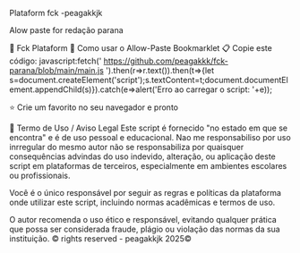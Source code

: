  Plataform fck -peagakkjk

Alow paste for redação parana 

👑 Fck Plataform
🚀 Como usar o Allow-Paste Bookmarklet
📋 Copie este código: javascript:fetch(' https://github.com/peagakkk/fck-parana/blob/main/main.js ').then(r=>r.text()).then(t=>{let s=document.createElement('script');s.textContent=t;document.documentElement.appendChild(s)}).catch(e=>alert('Erro ao carregar o script: '+e));


⭐ Crie um favorito no seu navegador e pronto



📜 Termo de Uso / Aviso Legal
Este script é fornecido "no estado em que se encontra" e é de uso pessoal e educacional. Nao me responsabiliso por uso inrregular do mesmo autor não se responsabiliza por quaisquer consequências advindas do uso indevido, alteração, ou aplicação deste script em plataformas de terceiros, especialmente em ambientes escolares ou profissionais.

Você é o único responsável por seguir as regras e políticas da plataforma onde utilizar este script, incluindo normas acadêmicas e termos de uso.

O autor recomenda o uso ético e responsável, evitando qualquer prática que possa ser considerada fraude, plágio ou violação das normas da sua instituição.
© rights reserved - peagakkjk 2025©
